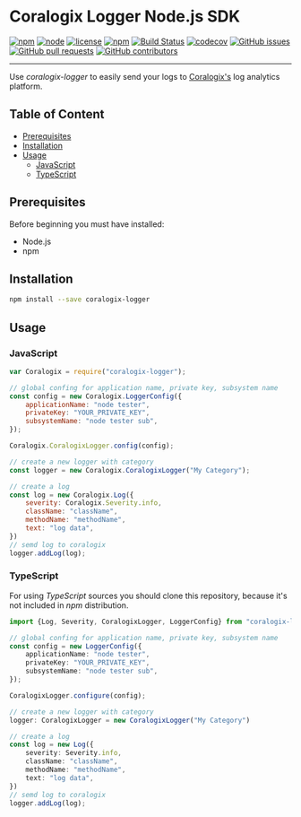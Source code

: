# Coralogix Logger Node.js SDK

[![npm](https://img.shields.io/npm/v/coralogix.svg)](https://www.npmjs.com/package/coralogix)
[![node](https://img.shields.io/node/v/coralogix.svg)](https://www.npmjs.com/package/coralogix)
[![license](https://img.shields.io/github/license/coralogix/sdk-node.svg)](https://github.com/coralogix/nodejs-coralogix-sdk)
[![npm](https://img.shields.io/npm/dt/coralogix.svg)](https://www.npmjs.com/package/coralogix)
[![Build Status](https://travis-ci.org/coralogix/nodejs-coralogix-sdk.svg?branch=master)](https://travis-ci.org/coralogix/nodejs-coralogix-sdk)
[![codecov](https://codecov.io/gh/EldarAliiev/coralogix/branch/master/graph/badge.svg)](https://codecov.io/gh/coralogix/nodejs-coralogix-sdk)
[![GitHub issues](https://img.shields.io/github/issues/coralogix/sdk-node.svg)](https://github.com/coralogix/nodejs-coralogix-sdk/issues)
[![GitHub pull requests](https://img.shields.io/github/issues-pr/coralogix/sdk-node.svg)](https://github.com/coralogix/nodejs-coralogix-sdk/pulls)
[![GitHub contributors](https://img.shields.io/github/contributors/coralogix/sdk-node.svg)](https://github.com/coralogix/nodejs-coralogix-sdk/graphs/contributors)

-----
Use *coralogix-logger* to easily send your logs to [Coralogix's](http://www.coralogix.com) log analytics platform.

## Table of Content

* [Prerequisites](#prerequisites)
* [Installation](#installation)
* [Usage](#installation)
    * [JavaScript](#javascript)
    * [TypeScript](#typescript)

## Prerequisites

Before beginning you must have installed:

* Node.js 
* npm

## Installation

```sh
npm install --save coralogix-logger
```

## Usage

### JavaScript

```js
var Coralogix = require("coralogix-logger");

// global confing for application name, private key, subsystem name
const config = new Coralogix.LoggerConfig({
    applicationName: "node tester",
    privateKey: "YOUR_PRIVATE_KEY",
    subsystemName: "node tester sub",
});

Coralogix.CoralogixLogger.config(config);

// create a new logger with category
const logger = new Coralogix.CoralogixLogger("My Category");

// create a log
const log = new Coralogix.Log({
    severity: Coralogix.Severity.info,
    className: "className",
    methodName: "methodName",
    text: "log data",
})
// semd log to coralogix
logger.addLog(log);
```

### TypeScript

For using *TypeScript* sources you should clone this repository, because
it's not included in *npm* distribution.

```typescript
import {Log, Severity, CoralogixLogger, LoggerConfig} from "coralogix-logger";

// global confing for application name, private key, subsystem name 
const config = new LoggerConfig({
    applicationName: "node tester",
    privateKey: "YOUR_PRIVATE_KEY",
    subsystemName: "node tester sub",
});

CoralogixLogger.configure(config);

// create a new logger with category
logger: CoralogixLogger = new CoralogixLogger("My Category")

// create a log
const log = new Log({
    severity: Severity.info,           
    className: "className",
    methodName: "methodName",
    text: "log data",
})
// semd log to coralogix
logger.addLog(log);
```
